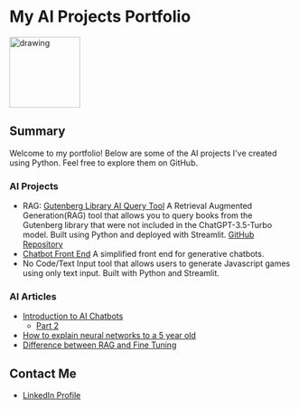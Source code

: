 # My AI Projects Portfolio
<img src="Ward_Portrait.jpg" alt="drawing" width="125"/>


## Summary
Welcome to my portfolio! Below are some of the AI projects I've created using Python. Feel free to explore them on GitHub.

### AI Projects
+ RAG: [Gutenberg Library AI Query Tool](https://gutenberg.streamlit.app/) A Retrieval Augmented Generation(RAG) tool that allows you to query books from the Gutenberg library that were not included in the ChatGPT-3.5-Turbo model. Built using Python and deployed with Streamlit. [GitHub Repository](https://gutenberg.streamlit.app/)
+ [Chatbot Front End](https://appchatpy-lg3uuisgagqdcuik8wgkfg.streamlit.app/) A simplified front end for generative chatbots.
+ No Code/Text Input tool that allows users to generate Javascript games using only text input.  Built with Python and Streamlit.

### AI Articles
+ [Introduction to AI Chatbots ](https://www.linkedin.com/pulse/introduction-how-ai-modular-chatbots-work-part-1-ward-greunke-q4xqc)
  + [Part 2 ](https://www.linkedin.com/pulse/introduction-components-ai-chat-application-part-2-ward-greunke-c94sc)
+ [How to explain neural networks to a 5 year old](https://www.linkedin.com/pulse/want-understand-how-neural-networks-work-just-ask-friend-ward-greunke-abngc)
+ [Difference between RAG and Fine Tuning](https://www.linkedin.com/feed/update/urn:li:linkedInArticle:7179593602287763456/)


## Contact Me
- [LinkedIn Profile](https://www.linkedin.com/in/wgreunke/)
